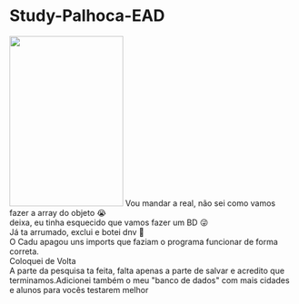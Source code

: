 # Study-Palhoca-EAD
<img src="https://extra.globo.com/incoming/7754419-4e8-d98/w448h673-PROP/chorao.jpg" width="200" height="300">
Vou mandar a real, não sei como vamos fazer a array do objeto 😭 <br>
deixa, eu tinha esquecido que vamos fazer um BD 😜 <br>
Já ta arrumado, exclui e botei dnv 🤠 <br>
O Cadu apagou uns imports que faziam o programa funcionar de forma correta. <br>
Coloquei de Volta<br>
A parte da pesquisa ta feita, falta apenas a parte de salvar e acredito que terminamos.Adicionei também o meu "banco de dados" com mais cidades e alunos para vocês testarem melhor
